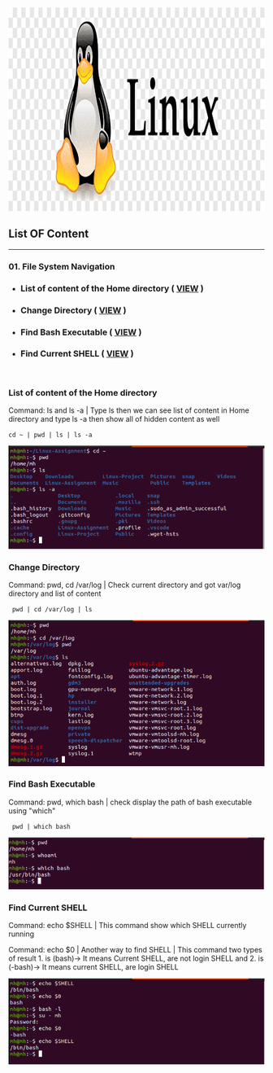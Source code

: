 <!-- Banner Section -->
<img src="assets/banner.png" title="Banner Image" width="1920px" height="400px" >

<!-- List of Content -->
## __List OF Content__
---
### 01. File System Navigation   
    
<!-- Sub content of File system navigation -->
   - ### List of content of the Home directory ( [VIEW](#List-of-content-of-the-Home-directory) )

   - ### Change Directory ( [VIEW](#Change-directory) )   

   - ### Find Bash Executable ( [VIEW](#Find-Bash-Executable) ) 

   - ### Find Current SHELL ( [VIEW](#Find-Current-SHELL) )

<br>

 <!-- Sub content of File system navigation -->
### __List of content of the Home directory__

<p>Command: ls and ls -a | Type ls then we can see list of content in Home directory and type ls -a then show all of hidden content as well </p>

    cd ~ | pwd | ls | ls -a 
   
<img src="assets/listOfContent.png" title="List of content">

### __Change Directory__

<p>Command: pwd, cd /var/log | Check current directory and got var/log directory and list of content</p>

     pwd | cd /var/log | ls

<img src="assets/changeToVar.png" title="List of content in var-log">

### __Find Bash Executable__

<p>Command: pwd, which bash | check display the path of bash executable using "which"</p>

     pwd | which bash
    
<img src="assets/which-bash.png" title="Which-Bash">   

### __Find Current SHELL__

<p>Command: echo $SHELL | This command show which SHELL currently running</p>

<p>Command: echo $0 | Another way to find SHELL | This command two types of result 1. is (bash)-> It means Current SHELL, are not login SHELL and 2. is (-bash)-> It means current SHELL, are login SHELL</p>

<img src="assets/find-shell.png" title="Echo-Shell">  

